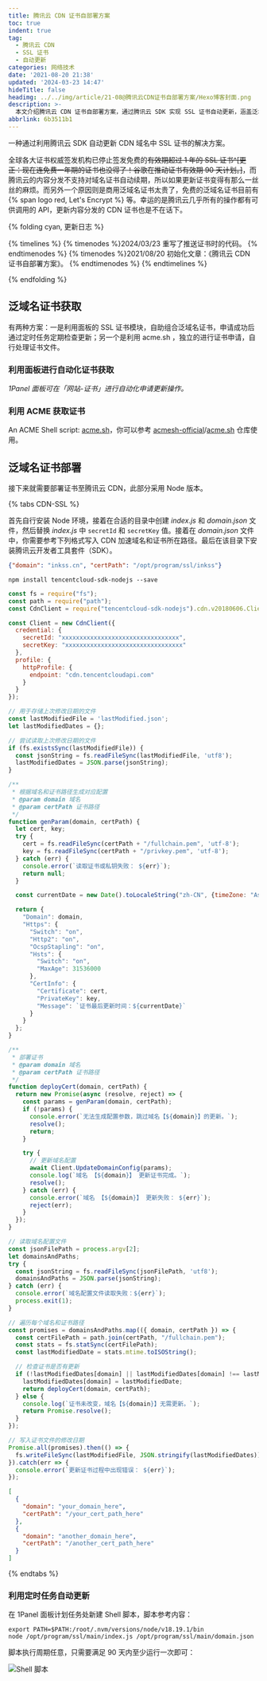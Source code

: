 ```yaml
---
title: 腾讯云 CDN 证书自部署方案
toc: true
indent: true
tag:
  - 腾讯云 CDN
  - SSL 证书
  - 自动更新
categories: 网络技术
date: '2021-08-20 21:38'
updated: '2024-03-23 14:47'
hideTitle: false
headimg: ../../img/article/21-08@腾讯云CDN证书自部署方案/Hexo博客封面.png
description: >-
  本文介绍腾讯云 CDN 证书自部署方案，通过腾讯云 SDK 实现 SSL 证书自动更新，涵盖泛域名证书的获取（利用面板或 acme.sh）、部署代码实现（Node 版本）及定时任务设置，解决证书有效期短、手动更新繁琐的问题。
abbrlink: 6b3511b1
---
```


一种通过利用腾讯云 SDK 自动更新 CDN 域名中 SSL 证书的解决方案。

<!-- more -->

全球各大证书权威签发机构已停止签发免费的~~有效期超过 1 年的 SSL 证书^[更正：现在连免费一年期的证书也没得了！谷歌在推动证书有效期 90 天计划。]~~，而腾讯云的内容分发不支持对域名证书自动续期，所以如果更新证书变得有那么一丝丝的麻烦。而另外一个原因则是商用泛域名证书太贵了，免费的泛域名证书目前有 {% span logo  red, Let's Encrypt %} 等。幸运的是腾讯云几乎所有的操作都有可供调用的 API，更新内容分发的 CDN 证书也是不在话下。

{% folding cyan, 更新日志 %}

{% timelines  %}
{% timenodes %}2024/03/23 重写了推送证书时的代码。 {% endtimenodes %}
{% timenodes %}2021/08/20 初始化文章：《腾讯云 CDN 证书自部署方案》。 {% endtimenodes %}
{% endtimelines %}

{% endfolding %}

## 泛域名证书获取

有两种方案：一是利用面板的 SSL 证书模块，自助组合泛域名证书，申请成功后通过定时任务定期检查更新；另一个是利用 acme.sh ，独立的进行证书申请，自行处理证书文件。

### 利用面板进行自动化证书获取

*1Panel 面板可在「网站-证书」进行自动化申请更新操作。*

### 利用 ACME 获取证书

An ACME Shell script: [acme.sh](https://github.com/acmesh-official/acme.sh/wiki/%E8%AF%B4%E6%98%8E)，你可以参考 [acmesh-official](https://github.com/acmesh-official)/[acme.sh](https://github.com/acmesh-official/acme.sh) 仓库使用。

## 泛域名证书部署

接下来就需要部署证书至腾讯云 CDN，此部分采用 Node 版本。

{% tabs CDN-SSL %}

<!-- tab How to run -->

首先自行安装 Node 环境，接着在合适的目录中创建 *index.js* 和 *domain.json* 文件，然后替换 *index.js* 中 `secretId` 和 `secretKey` 值。接着在 *domain.json* 文件中，你需要参考下列格式写入 CDN 加速域名和证书所在路径。最后在该目录下安装腾讯云开发者工具套件（SDK）。

```json
{"domain": "inkss.cn", "certPath": "/opt/program/ssl/inkss"}
```

```shell
npm install tencentcloud-sdk-nodejs --save
```

<!-- endtab -->

<!-- tab index.js -->
```js
const fs = require("fs");
const path = require("path");
const CdnClient = require("tencentcloud-sdk-nodejs").cdn.v20180606.Client;

const Client = new CdnClient({
  credential: {
    secretId: "xxxxxxxxxxxxxxxxxxxxxxxxxxxxxxxxx",
    secretKey: "xxxxxxxxxxxxxxxxxxxxxxxxxxxxxxxxx"
  },
  profile: {
    httpProfile: {
      endpoint: "cdn.tencentcloudapi.com"
    }
  }
});

// 用于存储上次修改日期的文件
const lastModifiedFile = 'lastModified.json';
let lastModifiedDates = {};

// 尝试读取上次修改日期的文件
if (fs.existsSync(lastModifiedFile)) {
  const jsonString = fs.readFileSync(lastModifiedFile, 'utf8');
  lastModifiedDates = JSON.parse(jsonString);
}

/**
 * 根据域名和证书路径生成对应配置
 * @param domain 域名
 * @param certPath 证书路径
 */
function genParam(domain, certPath) {
  let cert, key;
  try {
    cert = fs.readFileSync(certPath + "/fullchain.pem", 'utf-8');
    key = fs.readFileSync(certPath + "/privkey.pem", 'utf-8');
  } catch (err) {
    console.error(`读取证书或私钥失败： ${err}`);
    return null;
  }

  const currentDate = new Date().toLocaleString("zh-CN", {timeZone: "Asia/Shanghai"});

  return {
    "Domain": domain,
    "Https": {
      "Switch": "on",
      "Http2": "on",
      "OcspStapling": "on",
      "Hsts": {
        "Switch": "on",
        "MaxAge": 31536000
      },
      "CertInfo": {
        "Certificate": cert,
        "PrivateKey": key,
        "Message": `证书最后更新时间：${currentDate}` 
      }
    }
  };
}

/**
 * 部署证书
 * @param domain 域名
 * @param certPath 证书路径
 */
function deployCert(domain, certPath) {
  return new Promise(async (resolve, reject) => {
    const params = genParam(domain, certPath);
    if (!params) {
      console.error(`无法生成配置参数，跳过域名【${domain}】的更新。`);
      resolve();
      return;
    }

    try {
      // 更新域名配置
      await Client.UpdateDomainConfig(params);
      console.log(`域名 【${domain}】 更新证书完成。`);
      resolve();
    } catch (err) {
      console.error(`域名 【${domain}】 更新失败： ${err}`);
      reject(err);
    }
  });
}

// 读取域名配置文件
const jsonFilePath = process.argv[2];
let domainsAndPaths;
try {
  const jsonString = fs.readFileSync(jsonFilePath, 'utf8');
  domainsAndPaths = JSON.parse(jsonString);
} catch (err) {
  console.error(`域名配置文件读取失败：${err}`);
  process.exit(1);
}

// 遍历每个域名和证书路径
const promises = domainsAndPaths.map(({ domain, certPath }) => {
  const certFilePath = path.join(certPath, "/fullchain.pem");
  const stats = fs.statSync(certFilePath);
  const lastModifiedDate = stats.mtime.toISOString();

  // 检查证书是否有更新
  if (!lastModifiedDates[domain] || lastModifiedDates[domain] !== lastModifiedDate) {
    lastModifiedDates[domain] = lastModifiedDate;
    return deployCert(domain, certPath);
  } else {
    console.log(`证书未改变，域名【${domain}】无需更新。`);
    return Promise.resolve();
  }
});

// 写入证书文件的修改日期
Promise.all(promises).then(() => {
  fs.writeFileSync(lastModifiedFile, JSON.stringify(lastModifiedDates));
}).catch(err => {
  console.error(`更新证书过程中出现错误： ${err}`);
});
```
<!-- endtab -->
<!-- tab domain.json -->
```json
[
  {
    "domain": "your_domain_here",
    "certPath": "/your_cert_path_here"
  },
  {
    "domain": "another_domain_here",
    "certPath": "/another_cert_path_here"
  }
]
```
<!-- endtab -->

{% endtabs %}

### 利用定时任务自动更新

在 1Panel 面板计划任务处新建 Shell 脚本，脚本参考内容：

```shell
export PATH=$PATH:/root/.nvm/versions/node/v18.19.1/bin
node /opt/program/ssl/main/index.js /opt/program/ssl/main/domain.json
```

脚本执行周期任意，只需要满足 90 天内至少运行一次即可：

![Shell 脚本](../../img/article/21-08@腾讯云CDN证书自部署方案/24-03-23_182449.png)
